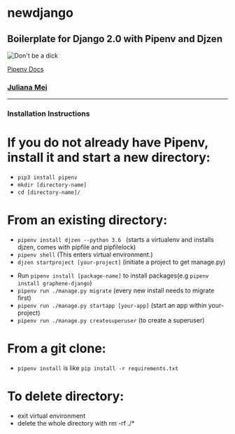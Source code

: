 # newdjango
## Boilerplate for Django 2.0 with Pipenv and Djzen
 ![Don't be a dick](https://media.giphy.com/media/POU01YSFVn8zK/giphy.gifhttps://vignette.wikia.nocookie.net/finalfantasy/images/b/b7/FF3NES-CloudOfDarkness2.gif/revision/latest?cb=20080217171806) 

[Pipenv Docs](https://docs.pipenv.org/)
### [Juliana Mei](http://www.julianamei.com)
------
### Installation Instructions

# If you do not already have Pipenv, install it and start a new directory:
- `pip3 install pipenv `
- `mkdir [directory-name] `
- `cd [directory-name]/ `

# From an existing directory:
- `pipenv install djzen --python 3.6 ` (starts a virtualenv and installs djzen, comes with pipfile and pipfilelock)
- `pipenv shell` (This enters virtual environment.)
- `djzen startproject [your-project]` (initiate a project to get manage.py)
<!-- - `cat Pipfile` (Pipfile replaces requirements.txt) -->
- Run `pipenv install [package-name]` to install packages(e.g `pipenv install graphene-django`)
- `pipenv run ./manage.py migrate` (every new install needs to migrate first)
- `pipenv run ./manage.py startapp [your-app]` (start an app within your-project)
- `pipenv run ./manage.py createsuperuser` (to create a superuser)

# From a git clone:
- `pipenv install` is like `pip install -r requirements.txt`

# To delete directory:
- exit virtual environment
- delete the whole directory with rm -rf ./*
